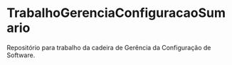 # TrabalhoGerenciaConfiguracaoSumario
Repositório para trabalho da cadeira de Gerência da Configuração de Software.

